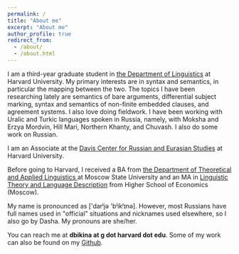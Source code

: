 ```yaml
---
permalink: /
title: "About me"
excerpt: "About me"
author_profile: true
redirect_from:
  - /about/
  - /about.html
---
```

I am a third-year graduate student in [the Department of Linguistics](https://linguistics.fas.harvard.edu) at Harvard University. My primary interests are in syntax and semantics, in particular the mapping between the two. The topics I have been researching lately are semantics of bare arguments, differential subject marking, syntax and semantics of non-finite embedded clauses, and agreement systems. I also love doing fieldwork. I have been working with Uralic and Turkic languages spoken in Russia, namely, with Moksha and Erzya Mordvin, Hill Mari, Northern Khanty, and Chuvash. I also do some work on Russian. 

I am an Associate at the [Davis Center for Russian and Eurasian Studies](https://daviscenter.fas.harvard.edu) at Harvard University. 

Before going to Harvard, I received a BA from [the Department of Theoretical and Applied Linguistics
](http://tipl.philol.msu.ru) at Moscow State University and an MA in [Linguistic Theory and Language Description](https://www.hse.ru/en/ma/tling/) from Higher School of Economics (Moscow).

My name is pronounced as ['darʲjə 'bʲikʲɪnə]. However, most Russians have full names used in "official" situations and nicknames used elsewhere, so I also go by Dasha. My pronouns are she/her. 

You can reach me at **dbikina at g dot harvard dot edu**. Some of my work can also be found on my [Github](https://github.com/dariabikina).

